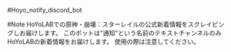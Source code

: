 #Hoyo_notify_discord_bot

#Note
HoYoLABでの原神・崩壊：スターレイルの公式新着情報をスクレイピングしお届けします。
このボットは"通知"という名前のテキストチャンネルのみHoYoLABの新着情報をお届けします。
使用の際は注意してください。

